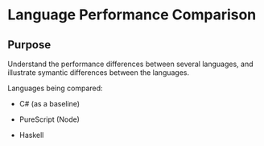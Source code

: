 # Language Performance Comparison

## Purpose

Understand the performance differences between several languages, and illustrate symantic differences between the languages.

Languages being compared:

* C# (as a baseline)

* PureScript (Node)

* Haskell
